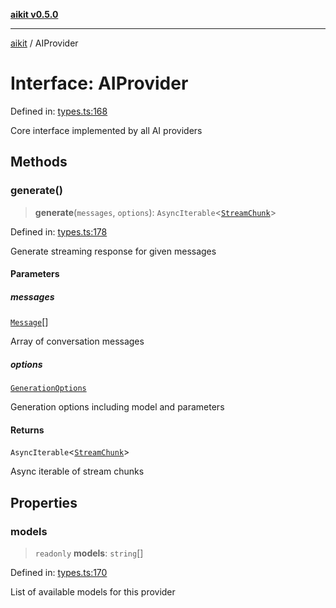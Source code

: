 [**aikit v0.5.0**](../README.md)

***

[aikit](../README.md) / AIProvider

# Interface: AIProvider

Defined in: [types.ts:168](https://github.com/chinmaymk/aikit/blob/main/src/types.ts#L168)

Core interface implemented by all AI providers

## Methods

### generate()

> **generate**(`messages`, `options`): `AsyncIterable`\<[`StreamChunk`](StreamChunk.md)\>

Defined in: [types.ts:178](https://github.com/chinmaymk/aikit/blob/main/src/types.ts#L178)

Generate streaming response for given messages

#### Parameters

##### messages

[`Message`](Message.md)[]

Array of conversation messages

##### options

[`GenerationOptions`](GenerationOptions.md)

Generation options including model and parameters

#### Returns

`AsyncIterable`\<[`StreamChunk`](StreamChunk.md)\>

Async iterable of stream chunks

## Properties

### models

> `readonly` **models**: `string`[]

Defined in: [types.ts:170](https://github.com/chinmaymk/aikit/blob/main/src/types.ts#L170)

List of available models for this provider

